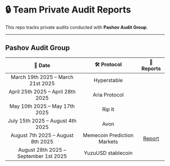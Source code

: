 # 🔒 Team Private Audit Reports

This repo tracks private audits conducted with **Pashov Audit Group**.

---

## Pashov Audit Group

|                📅 Date                |         🛠️ Protocol        |                                             📑 Reports                                             |
| :-----------------------------------: | :-------------------------: | :------------------------------------------------------------------------------------------------: |
|   March 19th 2025 – March 21st 2025   |         Hyperstable         |                                                                                                    |
|   April 25th 2025 – April 28th 2025   |        Aria Protocol        |                                                                                                    |
|     May 10th 2025 – May 17th 2025     |            Rip It           |                                                                                                    |
|    July 15th 2025 – August 4th 2025   |             Avon            |                                                                                                    |
|   August 7th 2025 – August 8th 2025   | Memecoin Prediction Markets | [Report](https://github.com/pashov/audits/blob/master/team/pdf/MCP-security-review_2025-08-07.pdf) |
| August 28th 2025 – September 1st 2025 |      YuzuUSD stablecoin     |                                                                                                    |



